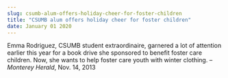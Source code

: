 ```yaml
---
slug: csumb-alum-offers-holiday-cheer-for-foster-children
title: "CSUMB alum offers holiday cheer for foster children"
date: January 01 2020
---
```


 
<p>
  Emma Rodriguez, CSUMB student extraordinaire, garnered a lot of attention
  earlier this year for a book drive she sponsored to benefit foster care
  children. Now, she wants to help foster care youth with winter clothing. –
  <em>Monterey Herald</em>, Nov. 14, 2013
</p>
 

